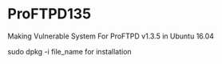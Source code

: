 # ProFTPD135
Making Vulnerable System For ProFTPD v1.3.5 in Ubuntu 16.04

sudo dpkg -i file_name for installation
